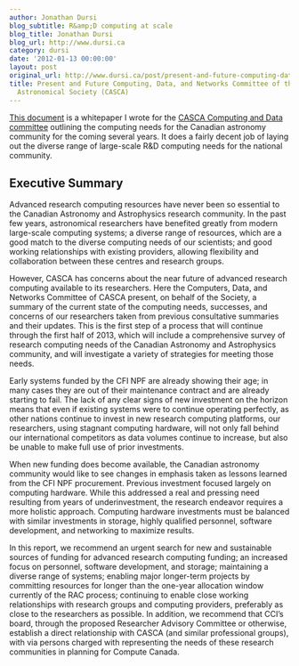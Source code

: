 ```yaml
---
author: Jonathan Dursi
blog_subtitle: R&amp;D computing at scale
blog_title: Jonathan Dursi
blog_url: http://www.dursi.ca
category: dursi
date: '2012-01-13 00:00:00'
layout: post
original_url: http://www.dursi.ca/post/present-and-future-computing-data-and-networks-committee-of-the-canadian-astronomical-society-casca.html
title: Present and Future Computing, Data, and Networks Committee of the Canadian
  Astronomical Society (CASCA)
---
```


<p><a href="https://www.dursi.ca/assets/pdfs/CCI_WhitePaper_2012.pdf">This document</a> is a whitepaper I wrote for the <a href="http://casca.ca/?page_id=273">CASCA Computing and Data committee</a> outlining the computing needs for the Canadian astronomy community for the coming several years.  It does a fairly decent job of laying out the diverse range of large-scale R&amp;D computing needs for the national community.</p>

<h2 id="executive-summary">Executive Summary</h2>

<p>Advanced research computing resources have never been so essential to the Canadian Astronomy and Astrophysics research community. In the past few years, astronomical researchers have benefited greatly from modern large-scale computing systems; a diverse range of resources, which are a good match to the diverse computing needs of our scientists; and good working relationships with existing providers, allowing flexibility and collaboration between these centres and research groups.</p>

<p>However, CASCA has concerns about the near future of advanced research computing available to its researchers. Here the Computers, Data, and Networks Committee of CASCA present, on behalf of the Society, a summary of the current state of the computing needs, successes, and concerns of our researchers taken from previous consultative summaries and their updates. This is the first step of a process that will continue through the first half of 2013, which will include a comprehensive survey of research computing needs of the Canadian Astronomy and Astrophysics community, and will investigate a variety of strategies for meeting those needs.</p>

<p>Early systems funded by the CFI NPF are already showing their age; in many cases they are out of their maintenance contract and are already starting to fail. The lack of any clear signs of new investment on the horizon means that even if existing systems were to continue operating perfectly, as other nations continue to invest in new research computing platforms, our researchers, using stagnant computing hardware, will not only fall behind our international competitors as data volumes continue to increase, but also be unable to make full use of prior investments.</p>

<p>When new funding does become available, the Canadian astronomy community would like to see changes in emphasis taken as lessons learned from the CFI NPF procurement. Previous investment focused largely on computing hardware. While this addressed a real and pressing need resulting from years of underinvestment, the research endeavor requires a more holistic approach. Computing hardware investments must be balanced with similar investments in storage, highly qualified personnel, software development, and networking to maximize results.</p>

<p>In this report, we recommend an urgent search for new and sustainable sources of funding for advanced research computing funding; an increased focus on personnel, software development, and storage; maintaining a diverse range of systems; enabling major longer-term projects by committing resources for longer than the one-year allocation window currently of the RAC process; continuing to enable close working relationships with research groups and computing providers, preferably as close to the researchers as possible. In addition, we recommend that CCI’s board, through the proposed Researcher Advisory Committee or otherwise, establish a direct relationship with CASCA (and similar professional groups), with via persons charged with representing the needs of these research communities in planning for  Compute Canada.</p>
